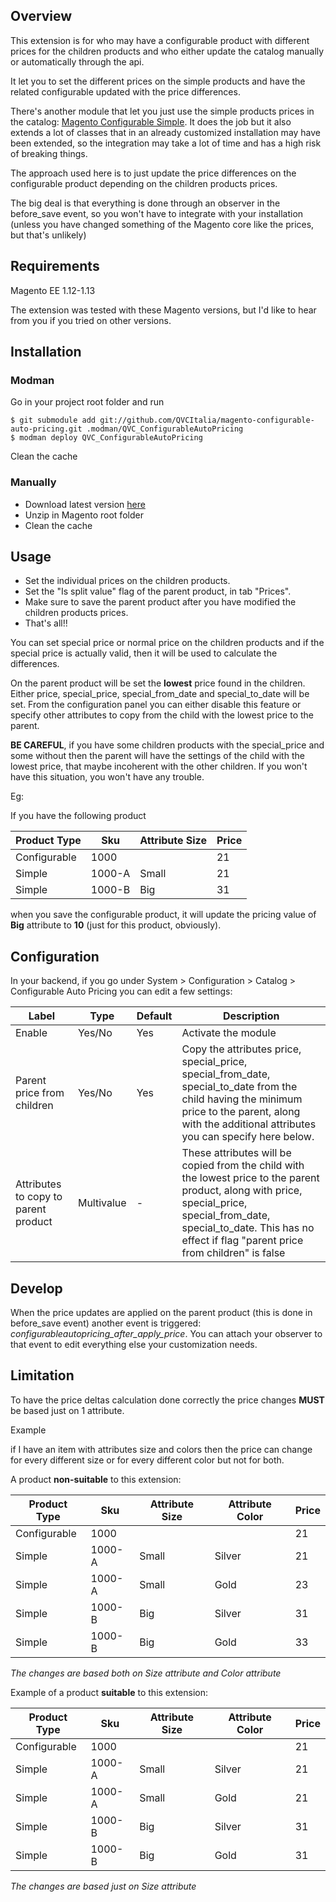 ## Overview

This extension is for who may have a configurable product with different prices for the children products and who either update the catalog manually or automatically through the api.

It let you to set the different prices on the simple products and have the related configurable updated with the price differences.

There's another module that let you just use the simple products prices in the catalog: [Magento Configurable Simple](https://github.com/organicinternet/magento-configurable-simple).
It does the job but it also extends a lot of classes that in an already customized installation may have been extended, so the integration may take a lot of time and has a high risk of breaking things.

The approach used here is to just update the price differences on the configurable product depending on the children products prices.

The big deal is that everything is done through an observer in the before_save event, so you won't have to integrate with your installation (unless you have changed something of the Magento core like the prices, but that's unlikely)

## Requirements

Magento EE 1.12-1.13

The extension was tested with these Magento versions, but I'd like to hear from you if you tried on other versions.

## Installation
### Modman

Go in your project root folder and run

    $ git submodule add git://github.com/QVCItalia/magento-configurable-auto-pricing.git .modman/QVC_ConfigurableAutoPricing
    $ modman deploy QVC_ConfigurableAutoPricing

Clean the cache

### Manually

* Download latest version [here](https://github.com/QVCItalia/magento-configurable-auto-pricing/archive/master.zip)
* Unzip in Magento root folder
* Clean the cache

## Usage

* Set the individual prices on the children products.
* Set the "Is split value" flag of the parent product, in tab "Prices".
* Make sure to save the parent product after you have modified the children products prices.
* That's all!!

You can set special price or normal price on the children products and if the special price is actually valid, then it will be used to calculate the differences.

On the parent product will be set the **lowest** price found in the children. Either price, special_price, special_from_date and special_to_date will be set.
From the configuration panel you can either disable this feature or specify other attributes to copy from the child with the lowest price to the parent.

**BE CAREFUL**, if you have some children products with the special_price and some without then the parent will have the settings of the child with the lowest price, that maybe incoherent with the other children. If you won't have this situation, you won't have any trouble.

Eg:

If you have the following product

| Product Type | Sku | Attribute Size | Price |
| ------------ | --- | --------- | ----- |
| Configurable | 1000 |          | 21    |
| Simple       | 1000-A | Small    | 21    |
| Simple       | 1000-B | Big  | 31      |

when you save the configurable product, it will update the pricing value of **Big** attribute to **10** (just for this product, obviously).

## Configuration

In your backend, if you go under System > Configuration > Catalog > Configurable Auto Pricing you can edit a few settings:

| Label | Type | Default | Description |
| ----- | --- | --------- | ----- |
| Enable | Yes/No | Yes | Activate the module |
| Parent price from children | Yes/No | Yes | Copy the attributes price, special_price, special_from_date, special_to_date from the child having the minimum price to the parent, along with the additional attributes you can specify here below. |
| Attributes to copy to parent product | Multivalue | - | These attributes will be copied from the child with the lowest price to the parent product, along with price, special_price, special_from_date, special_to_date. This has no effect if flag "parent price from children" is false |

## Develop

When the price updates are applied on the parent product (this is done in before_save event) another event is triggered: *configurableautopricing_after_apply_price*.
You can attach your observer to that event to edit everything else your customization needs.

## Limitation

To have the price deltas calculation done correctly the price changes **MUST** be based just on 1 attribute.



Example

if I have an item with attributes size and colors then the price can change for every different size or for every different color but not for both.

A product **non-suitable** to this extension:

| Product Type | Sku | Attribute Size | Attribute Color | Price |
| ------------ | --- | --------- | ----- | ----- |
| Configurable | 1000 |          | | 21    |
| Simple       | 1000-A | Small    | Silver | 21    |
| Simple       | 1000-A | Small    | Gold | 23    |
| Simple       | 1000-B | Big  | Silver | 31      |
| Simple       | 1000-B | Big  | Gold | 33      |

*The changes are based both on Size attribute and Color attribute*



Example of a product **suitable** to this extension:

| Product Type | Sku | Attribute Size | Attribute Color | Price |
| ------------ | --- | --------- | ----- | ----- |
| Configurable | 1000 |          | | 21    |
| Simple       | 1000-A | Small    | Silver | 21    |
| Simple       | 1000-A | Small    | Gold | 21    |
| Simple       | 1000-B | Big  | Silver | 31      |
| Simple       | 1000-B | Big  | Gold | 31      |

*The changes are based just on Size attribute*